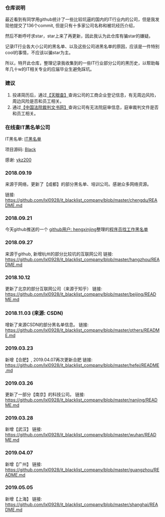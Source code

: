 ### 仓库说明

最近看到有同学用github统计了一些比较坑逼的国内的IT行业内的公司，但是我发现他提交了136个commit, 但是只有十多家公司名称和被坑经历介绍，

然后不断呼吁求star，star上来了再更新，因此我认为此仓库有骗star的嫌疑。

记录IT行业各大小公司的黑名单、以及这些公司进黑名单的原因，应该是一件特别cool的事情，不应该以骗star为主。

所以，特开此仓库，整理记录我收集到的一些IT行业部分公司的黑历史，以帮助每年几十w的IT相关专业的应届毕业生避免踩坑。

### 建议
1. 投递简历后，通过[【天眼查】](https://www.tianyancha.com/)查询公司的工商企业登记信息，有无周边风险，周边风险是否和员工相关。
2. 通过[【中国法院裁判文书网】](http://wenshu.court.gov.cn/)查询公司有无法院庭审信息，庭审裁判文件是否和员工相关。


### 在线查IT黑名单公司

IT黑名单: [IT黑名单](http://www.blackdir.com/jump/index)

项目源码: [Black](https://github.com/ykz200/Black)

感谢: [ykz200](https://github.com/ykz200)

### 2018.09.19

来源于网络，更新了【成都】的部分黑名单、培训公司。感谢众多网络资源。

链接: https://github.com/lxl0928/it_blacklist_company/blob/master/chengdu/README.md

### 2018.09.21

今天github推送的一个 [github用户: hengxinjing](https://github.com/shengxinjing)整理的[程序员找工作黑名单](https://github.com/shengxinjing/programmer-job-blacklist#%E7%A8%8B%E5%BA%8F%E5%91%98%E6%89%BE%E5%B7%A5%E4%BD%9C%E9%BB%91%E5%90%8D%E5%8D%95)

### 2018.09.27

来源于github, 新增杭州的部分比较坑的互联网公司
链接: https://github.com/lxl0928/it_blacklist_company/blob/master/hangzhou/README.md

### 2018.10.12

更新了北京的部分互联网公司（来源于知乎）
链接: https://github.com/lxl0928/it_blacklist_company/blob/master/beijing/README.md

### 2018.11.03 (来源: CSDN)
增新了来源CSDN的部分黑名单信息。
链接: https://github.com/lxl0928/it_blacklist_company/blob/master/others/README.md

### 2019.03.23
新增【合肥】, 2019.04.07再次更新合肥
链接: https://github.com/lxl0928/it_blacklist_company/blob/master/hefei/README.md

### 2019.03.26
更新了一部分【南京】的科技公司。
链接: https://github.com/lxl0928/it_blacklist_company/blob/master/nanjing/README.md

### 2019.03.28
新增【武汉】
链接: https://github.com/lxl0928/it_blacklist_company/blob/master/wuhan/README.md

### 2019.04.07
新增【广州】
链接: https://github.com/lxl0928/it_blacklist_company/blob/master/guangzhou/README.md

### 2019.05.05
新增【上海】
链接: https://github.com/lxl0928/it_blacklist_company/blob/master/shanghai/README.md 
